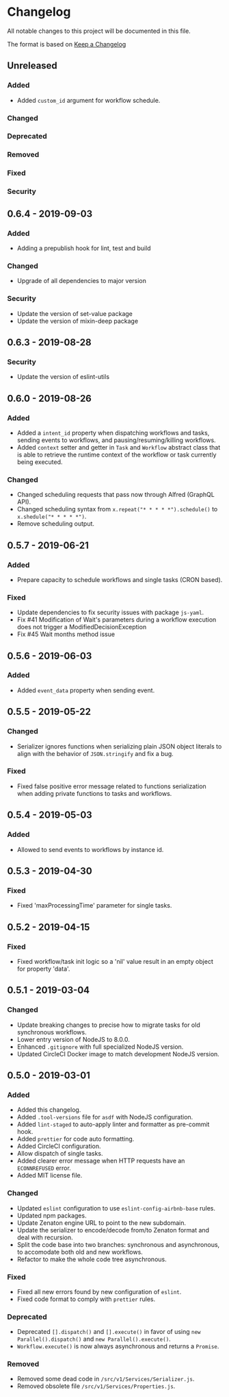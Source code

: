 # Changelog

All notable changes to this project will be documented in this file.

The format is based on [Keep a Changelog](http://keepachangelog.com/en/1.0.0/)

## Unreleased

### Added

- Added `custom_id` argument for workflow schedule.

### Changed

### Deprecated

### Removed

### Fixed

### Security

## 0.6.4 - 2019-09-03

### Added

- Adding a prepublish hook for lint, test and build

### Changed

- Upgrade of all dependencies to major version

### Security

- Update the version of set-value package
- Update the version of mixin-deep package

## 0.6.3 - 2019-08-28

### Security

- Update the version of eslint-utils

## 0.6.0 - 2019-08-26

### Added

- Added a `intent_id` property when dispatching workflows and tasks, sending events to workflows, and
  pausing/resuming/killing workflows.
- Added `context` setter and getter in `Task` and `Workflow` abstract class that is able to retrieve the runtime context
  of the workflow or task currently being executed.

### Changed

- Changed scheduling requests that pass now through Alfred (GraphQL API).
- Changed scheduling syntax from `x.repeat("* * * * *").schedule()` to `x.shedule("* * * * *")`.
- Remove scheduling output.

## 0.5.7 - 2019-06-21

### Added

- Prepare capacity to schedule workflows and single tasks (CRON based).

### Fixed

- Update dependencies to fix security issues with package `js-yaml`.
- Fix #41 Modification of Wait's parameters during a workflow execution does not trigger a ModifiedDecisionException
- Fix #45 Wait months method issue

## 0.5.6 - 2019-06-03

### Added

- Added `event_data` property when sending event.

## 0.5.5 - 2019-05-22

### Changed

- Serializer ignores functions when serializing plain JSON object literals to align with the behavior of `JSON.stringify` and fix a bug.

### Fixed

- Fixed false positive error message related to functions serialization when adding private functions to tasks and workflows.

## 0.5.4 - 2019-05-03

### Added

- Allowed to send events to workflows by instance id.

## 0.5.3 - 2019-04-30

### Fixed

- Fixed 'maxProcessingTime' parameter for single tasks.

## 0.5.2 - 2019-04-15

### Fixed

- Fixed workflow/task init logic so a 'nil' value result in an empty object for property 'data'.

## 0.5.1 - 2019-03-04

### Changed

- Update breaking changes to precise how to migrate tasks for old synchronous workflows.
- Lower entry version of NodeJS to 8.0.0.
- Enhanced `.gitignore` with full specialized NodeJS version.
- Updated CircleCI Docker image to match development NodeJS version.

## 0.5.0 - 2019-03-01

### Added

- Added this changelog.
- Added `.tool-versions` file for `asdf` with NodeJS configuration.
- Added `lint-staged` to auto-apply linter and formatter as pre-commit hook.
- Added `prettier` for code auto formatting.
- Added CircleCI configuration.
- Allow dispatch of single tasks.
- Added clearer error message when HTTP requests have an `ECONNREFUSED` error.
- Added MIT license file.

### Changed

- Updated `eslint` configuration to use `eslint-config-airbnb-base` rules.
- Updated npm packages.
- Update Zenaton engine URL to point to the new subdomain.
- Update the serializer to encode/decode from/to Zenaton format and deal with recursion.
- Split the code base into two branches: synchronous and asynchronous, to accomodate both old and new workflows.
- Refactor to make the whole code tree asynchronous.

### Fixed

- Fixed all new errors found by new configuration of `eslint`.
- Fixed code format to comply with `prettier` rules.

### Deprecated

- Deprecated `[].dispatch()` and `[].execute()` in favor of using `new Parallel().dispatch()` and `new Parallel().execute()`.
- `Workflow.execute()` is now always asynchronous and returns a `Promise`.

### Removed

- Removed some dead code in `/src/v1/Services/Serializer.js`.
- Removed obsolete file `/src/v1/Services/Properties.js`.
